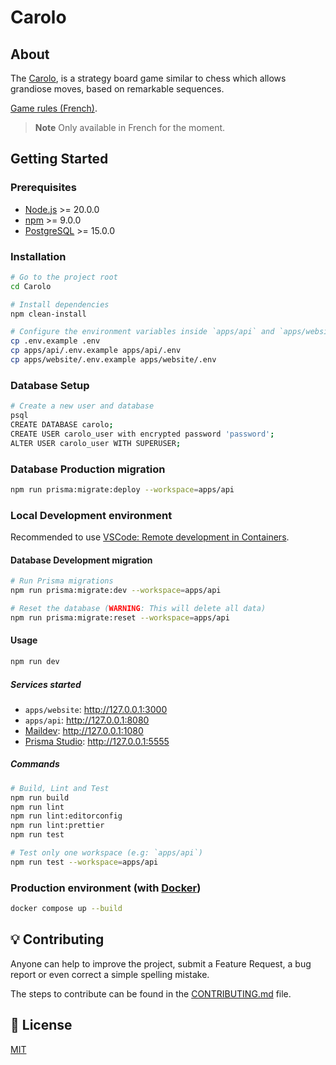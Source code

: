 # Carolo

## About

The [Carolo](https://carolo.theoludwig.fr/), is a strategy board game similar to chess which allows grandiose moves, based on remarkable sequences.

[Game rules (French)](./apps/website/public/rules/carolo-fr-FR.pdf).

> **Note**
> Only available in French for the moment.

## Getting Started

### Prerequisites

- [Node.js](https://nodejs.org/) >= 20.0.0
- [npm](https://www.npmjs.com/) >= 9.0.0
- [PostgreSQL](https://www.postgresql.org/) >= 15.0.0

### Installation

```sh
# Go to the project root
cd Carolo

# Install dependencies
npm clean-install

# Configure the environment variables inside `apps/api` and `apps/website`
cp .env.example .env
cp apps/api/.env.example apps/api/.env
cp apps/website/.env.example apps/website/.env
```

### Database Setup

```sh
# Create a new user and database
psql
CREATE DATABASE carolo;
CREATE USER carolo_user with encrypted password 'password';
ALTER USER carolo_user WITH SUPERUSER;
```

### Database Production migration

```sh
npm run prisma:migrate:deploy --workspace=apps/api
```

### Local Development environment

Recommended to use [VSCode: Remote development in Containers](https://code.visualstudio.com/docs/remote/containers-tutorial).

#### Database Development migration

```sh
# Run Prisma migrations
npm run prisma:migrate:dev --workspace=apps/api

# Reset the database (WARNING: This will delete all data)
npm run prisma:migrate:reset --workspace=apps/api
```

#### Usage

```sh
npm run dev
```

##### Services started

- `apps/website`: <http://127.0.0.1:3000>
- `apps/api`: <http://127.0.0.1:8080>
- [Maildev](https://maildev.github.io/maildev/): <http://127.0.0.1:1080>
- [Prisma Studio](https://www.prisma.io/studio): <http://127.0.0.1:5555>

##### Commands

```sh
# Build, Lint and Test
npm run build
npm run lint
npm run lint:editorconfig
npm run lint:prettier
npm run test

# Test only one workspace (e.g: `apps/api`)
npm run test --workspace=apps/api
```

### Production environment (with [Docker](https://www.docker.com/))

```sh
docker compose up --build
```

## 💡 Contributing

Anyone can help to improve the project, submit a Feature Request, a bug report or even correct a simple spelling mistake.

The steps to contribute can be found in the [CONTRIBUTING.md](./CONTRIBUTING.md) file.

## 📄 License

[MIT](./LICENSE)
